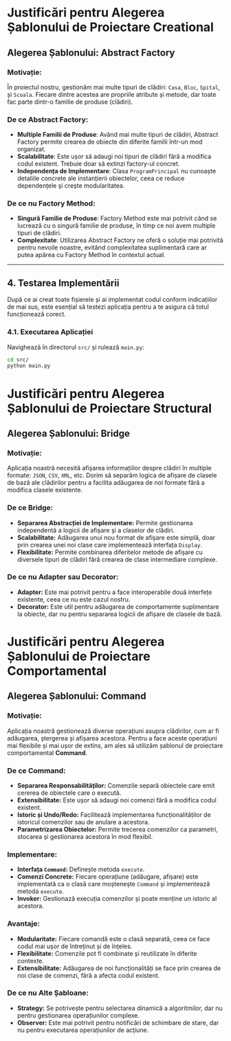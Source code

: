 # Justificări pentru Alegerea Șablonului de Proiectare Creational

## Alegerea Șablonului: Abstract Factory

### Motivație:

În proiectul nostru, gestionăm mai multe tipuri de clădiri: `Casa`, `Bloc`, `Spital`, și `Scoala`. Fiecare dintre
acestea are propriile atribute și metode, dar toate fac parte dintr-o familie de produse (clădiri).

### De ce Abstract Factory:

- **Multiple Familii de Produse**: Având mai multe tipuri de clădiri, Abstract Factory permite crearea de obiecte din
  diferite familii într-un mod organizat.
- **Scalabilitate**: Este ușor să adaugi noi tipuri de clădiri fără a modifica codul existent. Trebuie doar să extinzi
  factory-ul concret.
- **Independența de Implementare**: Clasa `ProgramPrincipal` nu cunoaște detaliile concrete ale instanțierii obiectelor,
  ceea ce reduce dependențele și crește modularitatea.

### De ce nu Factory Method:

- **Singură Familie de Produse**: Factory Method este mai potrivit când se lucrează cu o singură familie de produse, în
  timp ce noi avem multiple tipuri de clădiri.
- **Complexitate**: Utilizarea Abstract Factory ne oferă o soluție mai potrivită pentru nevoile noastre, evitând
  complexitatea suplimentară care ar putea apărea cu Factory Method în contextul actual.

---

## **4. Testarea Implementării**

După ce ai creat toate fișierele și ai implementat codul conform indicațiilor de mai sus, este esențial să testezi
aplicația pentru a te asigura că totul funcționează corect.

### **4.1. Executarea Aplicației**

Navighează în directorul `src/` și rulează `main.py`:

```bash
cd src/
python main.py
```

# Justificări pentru Alegerea Șablonului de Proiectare Structural

## Alegerea Șablonului: Bridge

### Motivație:

Aplicația noastră necesită afișarea informațiilor despre clădiri în multiple formate: `JSON`, `CSV`, `XML`, etc. Dorim
să separăm logica de afișare de clasele de bază ale clădirilor pentru a facilita adăugarea de noi formate fără a
modifica clasele existente.

### De ce Bridge:

- **Separarea Abstracției de Implementare:** Permite gestionarea independentă a logicii de afișare și a claselor de
  clădiri.
- **Scalabilitate:** Adăugarea unui nou format de afișare este simplă, doar prin crearea unei noi clase care
  implementează interfața `Display`.
- **Flexibilitate:** Permite combinarea diferitelor metode de afișare cu diversele tipuri de clădiri fără crearea de
  clase intermediare complexe.

### De ce nu Adapter sau Decorator:

- **Adapter:** Este mai potrivit pentru a face interoperabile două interfețe existente, ceea ce nu este cazul nostru.
- **Decorator:** Este util pentru adăugarea de comportamente suplimentare la obiecte, dar nu pentru separarea logicii de
  afișare de clasele de bază.

# Justificări pentru Alegerea Șablonului de Proiectare Comportamental

## Alegerea Șablonului: Command

### Motivație:

Aplicația noastră gestionează diverse operațiuni asupra clădirilor, cum ar fi adăugarea, ștergerea și afișarea acestora.
Pentru a face aceste operațiuni mai flexibile și mai ușor de extins, am ales să utilizăm șablonul de proiectare
comportamental **Command**.

### De ce Command:

- **Separarea Responsabilităților:** Comenzile separă obiectele care emit cererea de obiectele care o execută.
- **Extensibilitate:** Este ușor să adaugi noi comenzi fără a modifica codul existent.
- **Istoric și Undo/Redo:** Facilitează implementarea funcționalităților de istoricul comenzilor sau de anulare a
  acestora.
- **Parametrizarea Obiectelor:** Permite trecerea comenzilor ca parametri, stocarea și gestionarea acestora în mod
  flexibil.

### Implementare:

- **Interfața `Command`:** Definește metoda `execute`.
- **Comenzi Concrete:** Fiecare operațiune (adăugare, afișare) este implementată ca o clasă care moștenește `Command` și
  implementează metoda `execute`.
- **Invoker:** Gestionază execuția comenzilor și poate menține un istoric al acestora.

### Avantaje:

- **Modularitate:** Fiecare comandă este o clasă separată, ceea ce face codul mai ușor de întreținut și de înțeles.
- **Flexibilitate:** Comenzile pot fi combinate și reutilizate în diferite contexte.
- **Extensibilitate:** Adăugarea de noi funcționalități se face prin crearea de noi clase de comenzi, fără a afecta
  codul existent.

### De ce nu Alte Șabloane:

- **Strategy:** Se potrivește pentru selectarea dinamică a algoritmilor, dar nu pentru gestionarea operațiunilor
  complexe.
- **Observer:** Este mai potrivit pentru notificări de schimbare de stare, dar nu pentru executarea operațiunilor de
  acțiune.